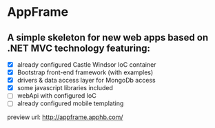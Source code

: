 AppFrame
=================

A simple skeleton for new web apps based on .NET MVC technology featuring:
-----------------

- [x] already configured Castle Windsor IoC container 
- [x] Bootstrap front-end framework (with examples) 
- [x] drivers &amp; data access layer for MongoDb access
- [x] some javascript libraries included
- [ ] webApi with configured IoC
- [ ] already configured mobile templating

preview url: http://appframe.apphb.com/

